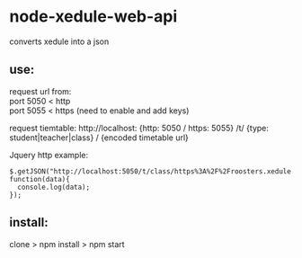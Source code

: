 # node-xedule-web-api  
converts xedule into a json   
  
## use:  
request url from:  
port 5050 < http  
port 5055 < https (need to enable and add keys)  
  
request tiemtable: http://localhost: {http: 5050 / https: 5055} /t/  {type: student|teacher|class}  /  {encoded timetable url}
  
Jquery http example:  
```
$.getJSON("http://localhost:5050/t/class/https%3A%2F%2Froosters.xedule.nl%2FAttendee%2FScheduleCurrent%2F31146%3FCode%3DBA5.67%26attId%3D3%26OreId%3D34", function(data){  
  console.log(data);
});  
```

## install:  
clone > npm install > npm start 